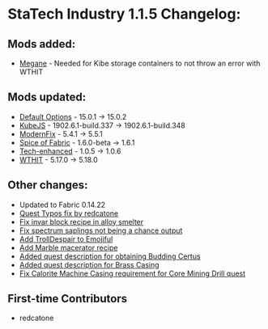 # StaTech Industry 1.1.5 Changelog:

## Mods added:
- [Megane](https://www.curseforge.com/minecraft/mc-mods/megane) - Needed for Kibe storage containers to not throw an error with WTHIT

## Mods updated:
- [Default Options](https://www.curseforge.com/minecraft/mc-mods/default-options-fabric) - 15.0.1 -> 15.0.2
- [KubeJS](https://www.curseforge.com/minecraft/mc-mods/kubejs) - 1902.6.1-build.337 -> 1902.6.1-build.348
- [ModernFix](https://www.curseforge.com/minecraft/mc-mods/modernfix) - 5.4.1 -> 5.5.1
- [Spice of Fabric](https://www.curseforge.com/minecraft/mc-mods/spice-of-fabric) - 1.6.0-beta -> 1.6.1
- [Tech-enhanced](https://www.curseforge.com/minecraft/mc-mods/tech-enhanced) - 1.0.5 -> 1.0.6
- [WTHIT](https://www.curseforge.com/minecraft/mc-mods/wthit) - 5.17.0 -> 5.18.0

## Other changes:
- Updated to Fabric 0.14.22
- [Quest Typos fix by redcatone](https://github.com/TheStaticVoid/StaTech-Industry/pull/342)
- [Fix invar block recipe in alloy smelter](https://github.com/TheStaticVoid/StaTech-Industry/issues/337)
- [Fix spectrum saplings not being a chance output](https://github.com/TheStaticVoid/StaTech-Industry/issues/340)
- [Add TrollDespair to Emojiful](https://github.com/TheStaticVoid/StaTech-Industry/issues/347)
- [Add Marble macerator recipe](https://github.com/TheStaticVoid/StaTech-Industry/issues/344)
- [Added quest description for obtaining Budding Certus](https://github.com/TheStaticVoid/StaTech-Industry/issues/336)
- [Added quest description for Brass Casing](https://github.com/TheStaticVoid/StaTech-Industry/issues/338)
- [Fix Calorite Machine Casing requirement for Core Mining Drill quest](https://github.com/TheStaticVoid/StaTech-Industry/issues/339)

## First-time Contributors
- redcatone